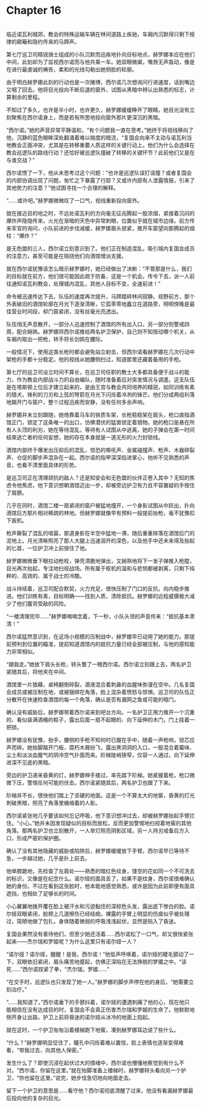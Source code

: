 # Chapter 16

<br>
临近诺瓦利城郊，教会的特殊运输车辆在林间道路上疾驰，车厢内沉默得只剩下规律的颠簸和隐约传来的马蹄声。

第七厅巡卫司精锐骑士组成的小队沉默而迅疾地扑向目标地点，赫罗娜本应在他们中间，此刻却为了监视西尔诺而与他共乘一车。她双眼微阖，嘴唇无声翕动，像是在进行最虔诚的祷告，柔和的光线勾勒出她侧脸的轮廓。

由于明白赫罗娜此刻的行动也是一次赌博，西尔诺几次想询问行进速度，话到嘴边又咽了回去。他将目光投向不断后退的窗外，试图从黑暗中辨认出熟悉的标志，计算剩余的里程。

不知过了多久，也许是半小时，也许更久，赫罗娜缓缓睁开了眼睛。她目光没有立刻聚焦在西尔诺身上，而是若有所思地投向窗外那片更深沉的黑暗。

“西尔诺。”她的声音异常平静温和，“有个问题我一直在思考。”她终于将视线移向了他，沉静的蓝色眼眸深处翻涌着难以揣度的暗流，“复国会向来不主动与诺瓦利当地教会正面冲突，尤其是在转移重要人质这样的关键行动上。他们为什么会选择在教会巡逻队的路线行动？还恰好被巡逻队撞破了转移的关键环节？此前他们又是在与谁交战？”

西尔诺愣了一下，他从未思考过这个问题：“也许是巡逻队误打误撞？或者复国会的内部协调出现了问题，匆忙之下暴露了行踪？又或许内部有人泄露情报，引来了其他势力的注意？”他试图寻找一个合理的解释。

“……或许吧。”赫罗娜微微叹了一口气，视线重新投向窗外。

就在接近目的地之时，不远处诺瓦利的方向毫无征兆腾起一股浓烟，紧接着沉闷的爆炸声隐隐传来，火光在渐暗的天色中异常刺眼，位置似乎就在城市边缘。前方传来军官的询问，小队前进的步伐减缓，赫罗娜眉头锁紧，推开车窗望向那腾起的烟柱：“爆炸？”

是无色盟的三人，西尔诺立刻意识到了。他们正在制造混乱，吸引城内复国会成员的注意力，甚至可能是在阻挠他们向酒馆增派支援。

就在西尔诺犹豫该怎么暗示赫罗娜时，她已经做出了决断：“不管那是什么，我们的目标就在前方，他们很可能因此疏于防备，这是一个机会。传令下去，派一人前往通知诺瓦利教会，处理城内混乱，其他人目标不变，全速前进！”

命令被迅速传达下去，队伍的速度再次提升，马蹄踏碎林间寂静。视野前方，那个外表破旧的酒馆轮廓在月光下逐渐清晰，它孤零零地矗立在道路旁，明明傍晚是最佳营业时间段，却门窗紧闭，没有丝毫光亮透出。

队伍悄无声息散开，一部分人迅速控制了酒馆的所有出入口，另一部分则警戒四周，配合娴熟。赫罗娜将西尔诺推给两名护卫保护，自己则不知按动哪个机关，从车厢内取出一把枪，转手将长剑佩在腰际。

一般情况下，使用这类长枪时都会避免站立射击，但西尔诺看赫罗娜在几次行动中架枪的手都十分稳定。他的视线从她腰侧扫过，知道那里还藏着备用的手枪。

第七厅的巡卫司设立时间不算长，在巡卫司任职的教士大多都具备便于战斗的能力，作为教会内部战斗力的自由编队，随时准备着应对突发情况与调遣。这支队伍是在塔斯顿上位后才建立起来的，是由王宫与教会共同培养的精锐，如同训练有素的猎犬，锋利的刀刃和上弦的弩箭在月光下闪烁着冷冽的锋芒。他们分成两组利落地踹开门与窗户，整个过程迅疾而安静，没有任何多余声响。

赫罗娜并未立刻跟随，她倚靠着马车的铁质车架，长枪稳稳架在肩头，枪口直指酒馆正门，锁定了这条唯一的出口，仿佛潜伏的猛兽锁定着猎物。她的枪口是悬在所有人头顶的利刃，她在等待混乱，等待有人试图从中逃离，她的子弹会在第一时间结束逃亡者的任何妄想，她的存在本身就是一道无形的火力封锁线。

酒馆内部终于爆发出压抑后的混乱，惊恐的嘶吼声、金属碰撞声、枪声、木器碎裂声、仓促的脚步声混杂在一起。西尔诺的指甲深深掐进掌心，他听不见熟悉的声音，也看不清里面具体的形势。

是巡卫司正在清理顽抗的敌人？还是知安会和无色盟的伙伴正卷入其中？无知的焦虑令他焦虑，他下意识想朝酒馆迈出一步，却被旁边护卫有力且不容置疑的手按住了肩膀。

几乎在同时，酒馆二楼一扇紧闭的窗户被猛地撞开，一个身影试图从中跃出，扑向酒馆后方那片相对稀疏的林地。但赫罗娜就像早有预料一般提前抬枪，毫不犹豫扣下扳机。

枪声撕裂了混乱的喧嚣，那道身影在半空中猛地一滞，随后重重摔落在酒馆后门的泥地上。月光清晰照亮了那人大腿上迅速洇开的深色，以及他手中还未来得及抬起的匕首，一位护卫冲上前按住了他。

赫罗娜微微垂下眼拉动枪栓，弹壳清脆地弹出，又娴熟地将下一发子弹推入枪膛，目光再次抬起，专注地扫视战场。所有属于枢机的温和与悲悯都被剥离，只剩下纯粹的、高效的、属于战士的冷酷。

战斗持续着，巡卫司配合默契，火力充足，很快压制了门口的反抗，向内稳步推进。他们训练有素，目标明确——找到人质，清除抵抗。赫罗娜的远程威慑极大减少了他们腹背受敌的风险。

“一楼清理完毕……”赫罗娜喃喃念着，下一秒，小队头领的声音传来：“抵抗基本肃清！”

西尔诺猛然意识到，在这场小规模的压制战中，赫罗娜早已动用了她的能力。那提前预判到位置的瞄准，提前知道酒馆内的抵抗力量已经全部被压制，与他的感知能力非常相似。

“跟我走。”她放下肩头长枪，转头瞥了一眼西尔诺。西尔诺立刻跟上去，两名护卫紧随其后，将他夹在中间。

酒馆里一片狼藉，桌椅翻倒碎裂，酒液混合着刺鼻的血腥味弥漫在空中。几名复国会成员或被压制在地，或被捆绑在角落，脸上混杂着愤怒与惊惧。巡卫司的队伍正分散开在快速检查酒馆的每一个角落，确认是否有漏网之鱼或可能的暗门。

确认没有威胁后，赫罗娜带着西尔诺来到吧台方向。一名护卫正用力推开一个沉重的、看似装满酒桶的柜子，露出后面一扇不起眼的、向下延伸的木门，门上挂着一把锁。

赫罗娜没有犹豫，抬手，腰侧的手枪不知何时已握在手中，随着一声枪响，锁芯应声而碎。她抬脚踹开门板，腐朽木屑纷飞，露出黑洞洞的入口，一股混合着霉味、尘土和淡淡血腥气的阴冷空气扑面而来。阶梯陡峭狭窄，仅容一人通过，向下延伸进深不见底的黑暗。

旁边的护卫递来昏黄的灯，赫罗娜伸手接过，率先踏下阶梯。她紧握着枪，枪口微微下压，警惕任何可能的伏击。西尔诺紧随其后，两名护卫也跟了下来。

阶梯并不长，很快他们踏上了坚硬的地面。这是一个不算太大的地窖，昏黄的灯光刺破黑暗，照亮了角落里蜷缩着的人影。

西尔诺紧张地几乎要该如何忘记呼吸，他下意识想冲过去，却被赫罗娜抬起手臂拦住。“小心。”她并未因发现疑似的目标而放松，反而更加警惕地扫视着地窖的其他角落。那两名护卫也立刻散开，一人举灯照亮阴影区域，另一人持刃戒备后方入口，形成严密的保护圈。

确认了没有其他隐藏的威胁或陷阱后，赫罗娜缓缓放下手臂。西尔诺早已等待不急，一步越过她，几乎是扑上前去。

他单膝跪地，先检查了左肩处——熟悉的暗红色纹身，镂空的花如同一个不可洗去的标识，又像是在纪念什么。诺尔娅的面具丢了，如果不是纹身，西尔诺很难确认她的身份。不过在看到这张脸时，他本能地感觉熟悉，或许是因为此前即便有面具遮挡，也相处了足够长的时间。

小心翼翼地拨开覆在脸上被汗水和污迹黏住的深棕色头发，露出底下惨白的脸。诺尔娅双眼紧闭，脸颊上几道擦伤已经结痂，裸露的手臂上明显的伤痕似乎被处理过，简陋地做了包扎，身体随着微弱的呼吸浅浅起伏，显然是陷入了昏迷。

复国会果然没有善待他们，但至少她还活着……西尔诺松了一口气，却又很快紧张起来——杰尔瑞和罗姬呢？为什么这里只有诺尔娅一人？

“诺尔娅？诺尔娅，醒醒！是我，西尔诺！”他低声呼唤着，诺尔娅的睫毛颤动了一下，双眼依旧紧闭，眉头痛苦地蹙起，仿佛正深陷在无法挣脱的梦魇之中。“该死……”西尔诺捏紧了拳，“杰尔瑞，罗姬……”

“在交手时，巡逻队也只发现了她一人。”赫罗娜的脚步声停在他的身后，“她需要立刻治疗。”

“……我知道了。”西尔诺垂下的手颤抖着，诺尔娅的遭遇刺痛了他的心，现在他只能相信在没有达成目的时，复国会不会真正伤害杰尔瑞和罗姬的生命了。他默默地侧开身让出路，护卫上前将昏迷的诺尔娅从冰冷的地面上抱起。

就在这时，一个护卫匆匆沿着楼梯跑下地窖，凑到赫罗娜耳边说了些什么。

“什么？”赫罗娜明显怔住了，瞳孔中闪烁着难以置信，脸上表情也逐渐变得难看，“带我过去，向其他人保密。”

发生什么了？即使沉浸在起伏过大的情绪中，西尔诺也懵懂地察觉到有什么不对。“西尔诺，你留在这里。”就在抬脚准备上楼梯时，赫罗娜转头看向另一个护卫，“你也留在这里。”说完，她步伐急切地向地面走去。

留下一个护卫的意思是……看守他？西尔诺彻底清醒了过来，他没有看漏赫罗娜最后投向他的复杂的目光。
